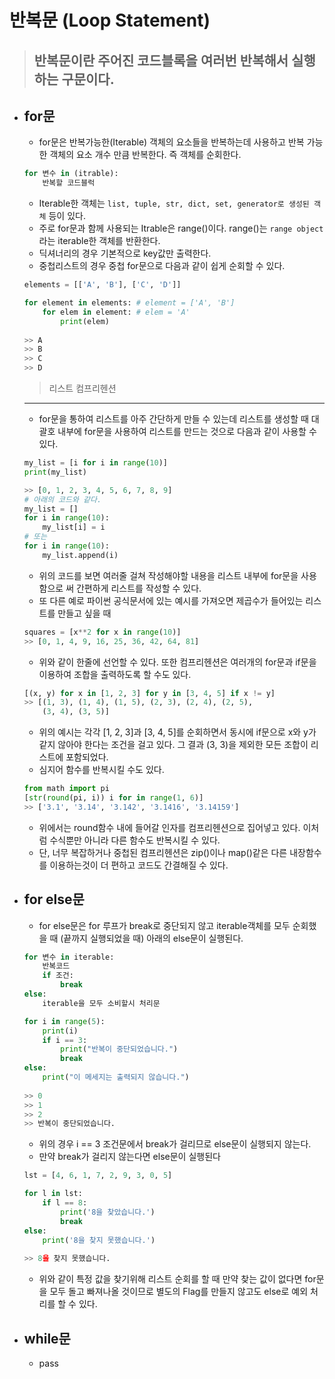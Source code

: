 # 반복문 (Loop Statement)
> ## 반복문이란 주어진 코드블록을 여러번 반복해서 실행하는 구문이다.
- for문 
    ---
    - for문은 반복가능한(Iterable) 객체의 요소들을 반복하는데 사용하고 반복 가능한 객체의 요소 개수 만큼 반복한다. 즉 객체를 순회한다.
    ```python
    for 변수 in (itrable): 
        반복할 코드블럭
    ```
    - Iterable한 객체는 `list, tuple, str, dict, set, generator로 생성된 객체` 등이 있다. 
    - 주로 for문과 함께 사용되는 Itrable은 range()이다. range()는 `range object`라는 iterable한 객체를 반환한다.
    - 딕셔너리의 경우 기본적으로 key값만 출력한다. 
    - 중첩리스트의 경우 중첩 for문으로 다음과 같이 쉽게 순회할 수 있다.
    ```python
    elements = [['A', 'B'], ['C', 'D']]

    for element in elements: # element = ['A', 'B']
        for elem in element: # elem = 'A'
            print(elem)
            
    >> A
    >> B
    >> C
    >> D
    ```
    > 리스트 컴프리헨션
    ---
    - for문을 통하여 리스트를 아주 간단하게 만들 수 있는데 리스트를 생성할 때 대괄호 내부에 for문을 사용하여 리스트를 만드는 것으로 다음과 같이 사용할 수 있다.
    ```python
    my_list = [i for i in range(10)]
    print(my_list)
    
    >> [0, 1, 2, 3, 4, 5, 6, 7, 8, 9]
    # 아래의 코드와 같다.
    my_list = []
    for i in range(10): 
        my_list[i] = i
    # 또는 
    for i in range(10): 
        my_list.append(i)
    ```
    - 위의 코드를 보면 여러줄 걸쳐 작성해야할 내용을 리스트 내부에 for문을 사용함으로 써 간편하게 리스트를 작성할 수 있다. 
    - 또 다른 예로 파이썬 공식문서에 있는 예시를 가져오면 제곱수가 들어있는 리스트를 만들고 싶을 때
    ```python
    squares = [x**2 for x in range(10)]
    >> [0, 1, 4, 9, 16, 25, 36, 42, 64, 81]
    ```
    - 위와 같이 한줄에 선언할 수 있다. 또한 컴프리헨션은 여러개의 for문과 if문을 이용하여 조합을 출력하도록 할 수도 있다.
    ```python
    [(x, y) for x in [1, 2, 3] for y in [3, 4, 5] if x != y]
    >> [(1, 3), (1, 4), (1, 5), (2, 3), (2, 4), (2, 5), 
        (3, 4), (3, 5)]
    ```
    - 위의 예시는 각각 [1, 2, 3]과 [3, 4, 5]를 순회하면서 동시에 if문으로 x와 y가 같지 않아야 한다는 조건을 걸고 있다. 그 결과 (3, 3)을 제외한 모든 조합이 리스트에 포함되었다. 
    - 심지어 함수를 반복시킬 수도 있다.
    ```python
    from math import pi
    [str(round(pi, i)) i for in range(1, 6)]
    >> ['3.1', '3.14', '3.142', '3.1416', '3.14159']
    ```
    - 위에서는 round함수 내에 들어갈 인자를 컴프리헨션으로 집어넣고 있다. 이처럼 수식뿐만 아니라 다른 함수도 반복시킬 수 있다.
    - 단, 너무 복잡하거나 중첩된 컴프리헨션은 zip()이나 map()같은 다른 내장함수를 이용하는것이 더 편하고 코드도 간결해질 수 있다.
- for else문
    ---
    - for else문은 for 루프가 break로 중단되지 않고 iterable객체를 모두 순회했을 때 (끝까지 실행되었을 때) 아래의 else문이 실행된다.
    ```python
    for 변수 in iterable: 
        반복코드
        if 조건: 
            break
    else: 
        iterable을 모두 소비할시 처리문
    ```
    ```python
    for i in range(5): 
        print(i)
        if i == 3: 
            print("반복이 중단되었습니다.")
            break
    else: 
        print("이 메세지는 출력되지 않습니다.")
        
    >> 0
    >> 1
    >> 2
    >> 반복이 중단되었습니다.
    ```
    - 위의 경우 i == 3 조건문에서 break가 걸리므로 else문이 실행되지 않는다. 
    - 만약 break가 걸리지 않는다면 else문이 실행된다
    ```python
    lst = [4, 6, 1, 7, 2, 9, 3, 0, 5]

    for l in lst: 
        if l == 8: 
            print('8을 찾았습니다.')
            break
    else: 
        print('8을 찾지 못했습니다.')
        
    >> 8을 찾지 못했습니다.
    ```
    - 위와 같이 특정 값을 찾기위해 리스트 순회를 할 때 만약 찾는 값이 없다면 for문을 모두 돌고 빠져나올 것이므로 별도의 Flag를 만들지 않고도 else로 예외 처리를 할 수 있다.
- while문
    ---
    - pass